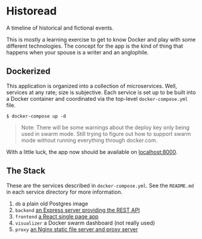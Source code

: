 # Historead
A timeline of historical and fictional events.

This is mostly a learning exercise to get to know Docker and play with some different technologies. The concept for the app is the kind of thing that happens when your spouse is a writer and an anglophile.

## Dockerized
This application is organized into a collection of microservices. Well, services at any rate; size is subjective. Each service is set up to be built into a Docker container and coordinated via the top-level `docker-compose.yml` file.

    $ docker-compose up -d

> Note: There will be some warnings about the deploy key only being used in swarm mode. Still trying to figure out how to support swarm mode without running everything through docker.com.

With a little luck, the app now should be available on [localhost:8000](http://localhost:8000).

## The Stack
These are the services described in `docker-compose.yml`. See the `README.md` in each service directory for more information.

1. `db` a plain old Postgres image
2. `backend` [an Express server providing the REST API](./backend/README.md)
3. `frontend` [a React single page app](./frontend/README.md)
4. `visualizer` a Docker swarm dashboard (not really used)
5. `proxy` [an Nginx static file server and proxy server](./proxy/README.md)
